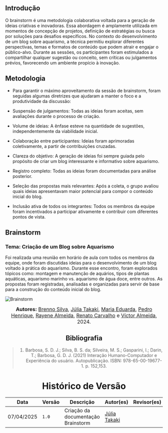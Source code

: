 ## Introdução
O brainstorm é uma metodologia colaborativa voltada para a geração de ideias criativas e inovadoras. Essa abordagem é amplamente utilizada em momentos de concepção de projetos, definição de estratégias ou busca por soluções para desafios específicos. No contexto do desenvolvimento de um blog sobre aquarismo, a técnica permitiu explorar diferentes perspectivas, temas e formatos de conteúdo que podem atrair e engajar o público-alvo. Durante as sessões, os participantes foram estimulados a compartilhar qualquer sugestão ou conceito, sem críticas ou julgamentos prévios, favorecendo um ambiente propício à inovação.

## Metodologia
- Para garantir o máximo aproveitamento da sessão de brainstorm, foram seguidas algumas diretrizes que ajudaram a manter o foco e a produtividade da discussão:

- Suspensão de julgamentos: Todas as ideias foram aceitas, sem avaliações durante o processo de criação.

- Volume de ideias: A ênfase esteve na quantidade de sugestões, independentemente da viabilidade inicial.

- Colaboração entre participantes: Ideias foram aprimoradas coletivamente, a partir de contribuições cruzadas.

- Clareza do objetivo: A geração de ideias foi sempre guiada pelo propósito de criar um blog interessante e informativo sobre aquarismo.

- Registro completo: Todas as ideias foram documentadas para análise posterior.

- Seleção das propostas mais relevantes: Após a coleta, o grupo avaliou quais ideias apresentavam maior potencial para compor o conteúdo inicial do blog.

- Inclusão ativa de todos os integrantes: Todos os membros da equipe foram incentivados a participar ativamente e contribuir com diferentes pontos de vista.

## Brainstorm

### Tema: Criação de um Blog sobre Aquarismo
Foi realizada uma reunião em horário de aula com todos os membros da equipe, onde foram discutidas ideias para o desenvolvimento de um blog voltado à prática do aquarismo. Durante esse encontro, foram explorados tópicos como: montagem e manutenção de aquários, tipos de plantas aquáticas, aquarismo marinho vs. aquarismo de água doce, entre outros. As propostas foram registradas, analisadas e organizadas para servir de base para a construção do conteúdo inicial do blog.

![Brainstorm](/assets/brainstorm/Brainstorm.png)

<div  style="text-align: center">

<font size="3"><p style="text-align: center"><b>Autores:</b> <a href="https://github.com/Brenno-Silva01">Brenno Silva</a>, <a href="https://github.com/juliatakaki">Júlia Takaki</a>, <a href="https://github.com/DudaV228">Maria Eduarda</a>, <a href="https://github.com/PedroHhenriq">Pedro Henrique</a>, <a href="https://github.com/rayenealmeida">Rayene Almeida</a>, <a href="https://github.com/Osidious">Renato Carvalho</a> e <a href="https://github.com/aqela-batata-alt">Víctor Almeida</a>, 2024.</p></font>
<div>

## Bibliografia

> 1. Barbosa, S. D. J.; Silva, B. S. da; Silveira, M. S.; Gasparini, I.; Darin, T.; Barbosa, G. D. J. (2021) Interação Humano-Computador e Experiência do usuário. Autopublicação. ISBN: 978-65-00-19677-1. p. 152,153.


# Histórico de Versão
| Data | Versão | Descrição | Autor(es) | Revisor(es) |
|------|--------|-----------|-----------| :---------: |
| 07/04/2025 | `1.0` | Criação da documentação Brainstorm | [Júlia Takaki](https://github.com/juliatakaki) | 